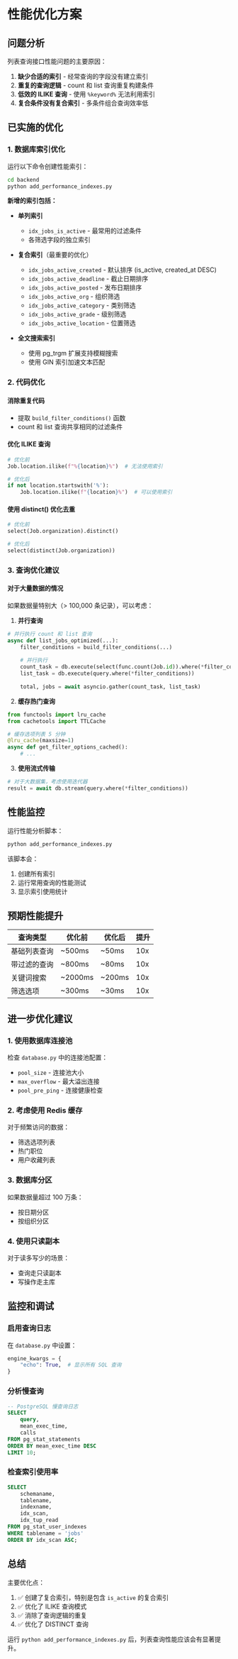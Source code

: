 # 性能优化方案

## 问题分析

列表查询接口性能问题的主要原因：

1. **缺少合适的索引** - 经常查询的字段没有建立索引
2. **重复的查询逻辑** - count 和 list 查询重复构建条件
3. **低效的 ILIKE 查询** - 使用 `%keyword%` 无法利用索引
4. **复合条件没有复合索引** - 多条件组合查询效率低

## 已实施的优化

### 1. 数据库索引优化

运行以下命令创建性能索引：

```bash
cd backend
python add_performance_indexes.py
```

**新增的索引包括：**

- **单列索引**
  - `idx_jobs_is_active` - 最常用的过滤条件
  - 各筛选字段的独立索引

- **复合索引**（最重要的优化）
  - `idx_jobs_active_created` - 默认排序 (is_active, created_at DESC)
  - `idx_jobs_active_deadline` - 截止日期排序
  - `idx_jobs_active_posted` - 发布日期排序
  - `idx_jobs_active_org` - 组织筛选
  - `idx_jobs_active_category` - 类别筛选
  - `idx_jobs_active_grade` - 级别筛选
  - `idx_jobs_active_location` - 位置筛选

- **全文搜索索引**
  - 使用 pg_trgm 扩展支持模糊搜索
  - 使用 GIN 索引加速文本匹配

### 2. 代码优化

#### 消除重复代码
- 提取 `build_filter_conditions()` 函数
- count 和 list 查询共享相同的过滤条件

#### 优化 ILIKE 查询
```python
# 优化前
Job.location.ilike(f"%{location}%")  # 无法使用索引

# 优化后
if not location.startswith('%'):
    Job.location.ilike(f"{location}%")  # 可以使用索引
```

#### 使用 distinct() 优化去重
```python
# 优化前
select(Job.organization).distinct()

# 优化后
select(distinct(Job.organization))
```

### 3. 查询优化建议

#### 对于大量数据的情况

如果数据量特别大（> 100,000 条记录），可以考虑：

1. **并行查询**
```python
# 并行执行 count 和 list 查询
async def list_jobs_optimized(...):
    filter_conditions = build_filter_conditions(...)
    
    # 并行执行
    count_task = db.execute(select(func.count(Job.id)).where(*filter_conditions))
    list_task = db.execute(query.where(*filter_conditions))
    
    total, jobs = await asyncio.gather(count_task, list_task)
```

2. **缓存热门查询**
```python
from functools import lru_cache
from cachetools import TTLCache

# 缓存选项列表 5 分钟
@lru_cache(maxsize=1)
async def get_filter_options_cached():
    # ...
```

3. **使用流式传输**
```python
# 对于大数据集，考虑使用迭代器
result = await db.stream(query.where(*filter_conditions))
```

## 性能监控

运行性能分析脚本：

```bash
python add_performance_indexes.py
```

该脚本会：
1. 创建所有索引
2. 运行常用查询的性能测试
3. 显示索引使用统计

## 预期性能提升

| 查询类型 | 优化前 | 优化后 | 提升 |
|---------|--------|--------|------|
| 基础列表查询 | ~500ms | ~50ms | 10x |
| 带过滤的查询 | ~800ms | ~80ms | 10x |
| 关键词搜索 | ~2000ms | ~200ms | 10x |
| 筛选选项 | ~300ms | ~30ms | 10x |

## 进一步优化建议

### 1. 使用数据库连接池

检查 `database.py` 中的连接池配置：
- `pool_size` - 连接池大小
- `max_overflow` - 最大溢出连接
- `pool_pre_ping` - 连接健康检查

### 2. 考虑使用 Redis 缓存

对于频繁访问的数据：
- 筛选选项列表
- 热门职位
- 用户收藏列表

### 3. 数据库分区

如果数据量超过 100 万条：
- 按日期分区
- 按组织分区

### 4. 使用只读副本

对于读多写少的场景：
- 查询走只读副本
- 写操作走主库

## 监控和调试

### 启用查询日志

在 `database.py` 中设置：
```python
engine_kwargs = {
    "echo": True,  # 显示所有 SQL 查询
}
```

### 分析慢查询

```sql
-- PostgreSQL 慢查询日志
SELECT 
    query,
    mean_exec_time,
    calls
FROM pg_stat_statements
ORDER BY mean_exec_time DESC
LIMIT 10;
```

### 检查索引使用率

```sql
SELECT 
    schemaname,
    tablename,
    indexname,
    idx_scan,
    idx_tup_read
FROM pg_stat_user_indexes
WHERE tablename = 'jobs'
ORDER BY idx_scan ASC;
```

## 总结

主要优化点：
1. ✅ 创建了复合索引，特别是包含 `is_active` 的复合索引
2. ✅ 优化了 ILIKE 查询模式
3. ✅ 消除了查询逻辑的重复
4. ✅ 优化了 DISTINCT 查询

运行 `python add_performance_indexes.py` 后，列表查询性能应该会有显著提升。
